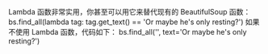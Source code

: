 Lambda 函数非常实用，你甚至可以用它来替代现有的 BeautifulSoup 函数：
bs.find_all(lambda tag: tag.get_text() ==
 'Or maybe he\'s only resting?')
如果不使用 Lambda 函数，代码如下：
bs.find_all('', text='Or maybe he\'s only resting?')